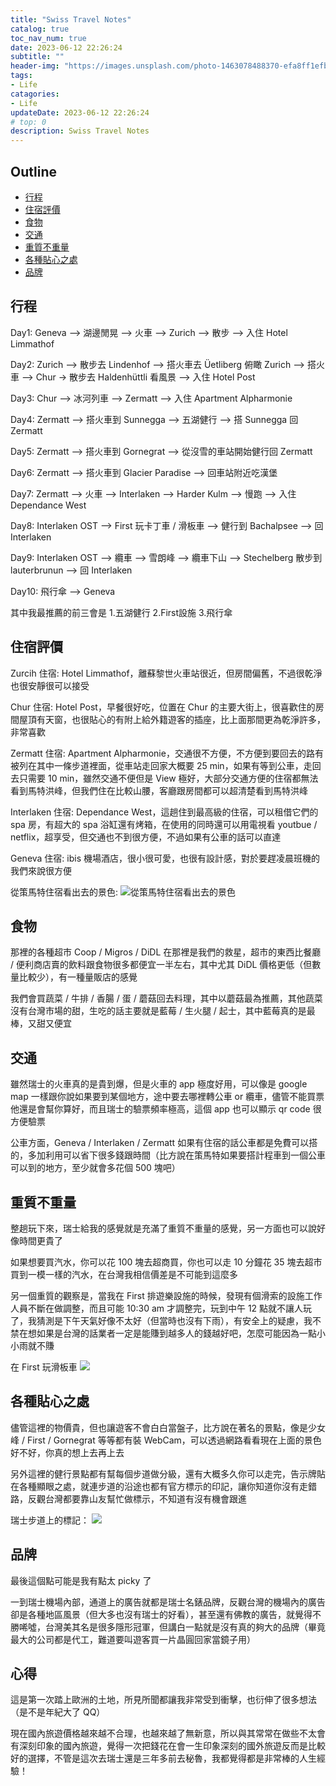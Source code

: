 ```yaml
---
title: "Swiss Travel Notes"
catalog: true
toc_nav_num: true
date: 2023-06-12 22:26:24
subtitle: ""
header-img: "https://images.unsplash.com/photo-1463078488370-efa8ff1efb34?ixlib=rb-4.0.3&ixid=M3wxMjA3fDB8MHxwaG90by1wYWdlfHx8fGVufDB8fHx8fA%3D%3D&auto=format&fit=crop&w=1674&q=80"
tags:
- Life
catagories:
- Life
updateDate: 2023-06-12 22:26:24
# top: 0
description: Swiss Travel Notes
---
```


## Outline
- [行程](#%E8%A1%8C%E7%A8%8B)
- [住宿評價](#%E4%BD%8F%E5%AE%BF%E8%A9%95%E5%83%B9)
- [食物](#%E9%A3%9F%E7%89%A9)
- [交通](#%E4%BA%A4%E9%80%9A)
- [重質不重量](#%E9%87%8D%E8%B3%AA%E4%B8%8D%E9%87%8D%E9%87%8F)
- [各種貼心之處](#%E5%90%84%E7%A8%AE%E8%B2%BC%E5%BF%83%E4%B9%8B%E8%99%95)
- [品牌](#%E5%93%81%E7%89%8C)

## 行程
Day1: Geneva --> 湖邊閒晃 --> 火車 --> Zurich --> 散步 --> 入住 Hotel Limmathof

Day2: Zurich --> 散步去 Lindenhof --> 搭火車去 Üetliberg 俯瞰 Zurich --> 搭火車 --> Chur -> 散步去 Haldenhüttli 看風景 --> 入住 Hotel Post

Day3: Chur --> 冰河列車 --> Zermatt --> 入住 Apartment Alpharmonie

Day4: Zermatt --> 搭火車到 Sunnegga --> 五湖健行 --> 搭 Sunnegga 回 Zermatt

Day5: Zermatt --> 搭火車到 Gornegrat --> 從沒雪的車站開始健行回 Zermatt

Day6: Zermatt --> 搭火車到 Glacier Paradise --> 回車站附近吃漢堡

Day7: Zermatt --> 火車 --> Interlaken --> Harder Kulm --> 慢跑 --> 入住 Dependance West

Day8: Interlaken OST --> First 玩卡丁車 / 滑板車 --> 健行到 Bachalpsee --> 回 Interlaken

Day9: Interlaken OST --> 纜車 --> 雪朗峰 --> 纜車下山 --> Stechelberg 散步到 lauterbrunun --> 回 Interlaken

Day10: 飛行傘 --> Geneva

其中我最推薦的前三會是 1.五湖健行 2.First設施 3.飛行傘

## 住宿評價
Zurcih 住宿: Hotel Limmathof，離蘇黎世火車站很近，但房間偏舊，不過很乾淨也很安靜很可以接受

Chur 住宿: Hotel Post，早餐很好吃，位置在 Chur 的主要大街上，很喜歡住的房間屋頂有天窗，也很貼心的有附上給外籍遊客的插座，比上面那間更為乾淨許多，非常喜歡

Zermatt 住宿: Apartment Alpharmonie，交通很不方便，不方便到要回去的路有被列在其中一條步道裡面，從車站走回家大概要 25 min，如果有等到公車，走回去只需要 10 min，雖然交通不便但是 View 極好，大部分交通方便的住宿都無法看到馬特洪峰，但我們住在比較山腰，客廳跟房間都可以超清楚看到馬特洪峰

Interlaken 住宿: Dependance West，這趟住到最高級的住宿，可以租借它們的 spa 房，有超大的 spa 浴缸還有烤箱，在使用的同時還可以用電視看 youtbue / netflix，超享受，但交通也不到很方便，不過如果有公車的話可以直達

Geneva 住宿: ibis 機場酒店，很小很可愛，也很有設計感，對於要趕凌晨班機的我們來說很方便

從策馬特住宿看出去的景色:
![從策馬特住宿看出去的景色](https://scontent.ftpe8-1.fna.fbcdn.net/v/t39.30808-6/349319457_815015366627339_8059589611053303486_n.jpg?_nc_cat=105&ccb=1-7&_nc_sid=8bfeb9&_nc_ohc=ATV99IHUad0AX_anghF&_nc_ht=scontent.ftpe8-1.fna&oh=00_AfDKLzGkkS5AFWreTbMZ9P0mk58ZRIINO45oEY8pV1yGsw&oe=648BF1C2)


## 食物
那裡的各種超市 Coop / Migros / DiDL 在那裡是我們的救星，超市的東西比餐廳 / 便利商店賣的飲料跟食物很多都便宜一半左右，其中尤其 DiDL 價格更低（但數量比較少），有一種量販店的感覺

我們會買蔬菜 / 牛排 / 香腸 / 蛋 / 蘑菇回去料理，其中以蘑菇最為推薦，其他蔬菜沒有台灣市場的甜，生吃的話主要就是藍莓 / 生火腿 / 起士，其中藍莓真的是最棒，又甜又便宜

## 交通
雖然瑞士的火車真的是貴到爆，但是火車的 app 極度好用，可以像是 google map 一樣跟你說如果要到某個地方，途中要去哪裡轉公車 or 纜車，儘管不能買票他還是會幫你算好，而且瑞士的驗票頻率極高，這個 app 也可以顯示 qr code 很方便驗票

公車方面，Geneva / Interlaken / Zermatt 如果有住宿的話公車都是免費可以搭的，多加利用可以省下很多錢跟時間（比方說在策馬特如果要搭計程車到一個公車可以到的地方，至少就會多花個 500 塊吧）


## 重質不重量
整趟玩下來，瑞士給我的感覺就是充滿了重質不重量的感覺，另一方面也可以說好像時間更貴了

如果想要買汽水，你可以花 100 塊去超商買，你也可以走 10 分鐘花 35 塊去超市買到一模一樣的汽水，在台灣我相信價差是不可能到這麼多

另一個重質的觀察是，當我在 First 排遊樂設施的時候，發現有個滑索的設施工作人員不斷在做調整，而且可能 10:30 am 才調整完，玩到中午 12 點就不讓人玩了，我猜測是下午天氣好像不太好（但當時也沒有下雨），有安全上的疑慮，我不禁在想如果是台灣的話業者一定是能賺到越多人的錢越好吧，怎麼可能因為一點小小雨就不賺

在 First 玩滑板車
![](https://scontent.ftpe7-4.fna.fbcdn.net/v/t39.30808-6/350799345_238605742133553_7553344209068628742_n.jpg?_nc_cat=107&cb=99be929b-59f725be&ccb=1-7&_nc_sid=8bfeb9&_nc_ohc=Wc-QRy_STwIAX_4QUGM&_nc_ht=scontent.ftpe7-4.fna&oh=00_AfCv59gwlwMAui4gvVxDFZpUsOYBqkGb_GURbbLZDBoE5g&oe=64A2E343)

## 各種貼心之處
儘管這裡的物價貴，但也讓遊客不會白白當盤子，比方說在著名的景點，像是少女峰 / First / Gornegrat 等等都有裝 WebCam，可以透過網路看看現在上面的景色好不好，你真的想上去再上去

另外這裡的健行景點都有幫每個步道做分級，還有大概多久你可以走完，告示牌貼在各種顯眼之處，就連步道的沿途也都有官方標示的印記，讓你知道你沒有走錯路，反觀台灣都要靠山友幫忙做標示，不知道有沒有機會跟進

瑞士步道上的標記：
![](https://img.freepik.com/premium-photo/swiss-trail-mark-hiking-switzerland-back-matterhorn-peak-also-called-cervino_735136-2.jpg?w=1800)

## 品牌
最後這個點可能是我有點太 picky 了

一到瑞士機場內部，通道上的廣告就都是瑞士名錶品牌，反觀台灣的機場內的廣告卻是各種地區風景（但大多也沒有瑞士的好看），甚至還有佛教的廣告，就覺得不勝唏噓，台灣美其名是很多隱形冠軍，但講白一點就是沒有真的夠大的品牌（畢竟最大的公司都是代工，難道要叫遊客買一片晶圓回家當鏡子用）


## 心得
這是第一次踏上歐洲的土地，所見所聞都讓我非常受到衝擊，也衍伸了很多想法（是不是年紀大了 QQ）

現在國內旅遊價格越來越不合理，也越來越了無新意，所以與其常常在做些不太會有深刻印象的國內旅遊，覺得一次把錢花在會一生印象深刻的國外旅遊反而是比較好的選擇，不管是這次去瑞士還是三年多前去秘魯，我都覺得都是非常棒的人生經驗！
